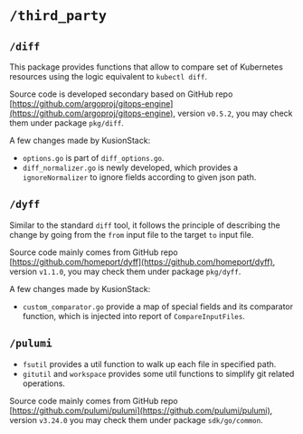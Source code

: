 # `/third_party`

## `/diff`

This package provides functions that allow to compare set of Kubernetes resources using the logic equivalent to `kubectl diff`.

Source code is developed secondary based on GitHub repo [https://github.com/argoproj/gitops-engine](https://github.com/argoproj/gitops-engine),
version `v0.5.2`, you may check them under package `pkg/diff`.

A few changes made by KusionStack:
- `options.go` is part of `diff_options.go`.
- `diff_normalizer.go` is newly developed, which provides a `ignoreNormalizer` to ignore fields according to given json path.

## `/dyff`

Similar to the standard `diff` tool, it follows the principle of describing the change by going from the `from` input file to the target `to` input file.

Source code mainly comes from GitHub repo [https://github.com/homeport/dyff](https://github.com/homeport/dyff),
version `v1.1.0`, you may check them under package `pkg/dyff`.

A few changes made by KusionStack:
- `custom_comparator.go` provide a map of special fields and its comparator function, which is injected into report of `CompareInputFiles`.

## `/pulumi`

- `fsutil` provides a util function to walk up each file in specified path.
- `gitutil` and `workspace` provides some util functions to simplify git related operations.

Source code mainly comes from GitHub repo [https://github.com/pulumi/pulumi](https://github.com/pulumi/pulumi),
version `v3.24.0` you may check them under package `sdk/go/common`.
